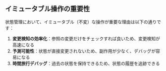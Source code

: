 ## イミュータブル操作の重要性

状態管理において、イミュータブル（不変）な操作が重要な理由は以下の通りです：

1. **変更検知の効率化**：参照の変更だけをチェックすれば良いため、変更検知が高速になる
2. **予測可能性**：状態が直接変更されないため、副作用が少なく、デバッグが容易になる
3. **時間旅行デバッグ**：過去の状態を保持できるため、状態の履歴を追跡できる

